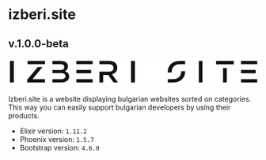 # izberi.site

## v.1.0.0-beta

![Screenshot](assets/static/image-222.png)

Izberi.site is a website displaying bulgarian websites sorted on categories. This way you can easily support bulgarian developers by using their products.






  * Elixir version: `1.11.2`
  * Phoenix version: `1.5.7`
  * Bootstrap version: `4.6.0`
